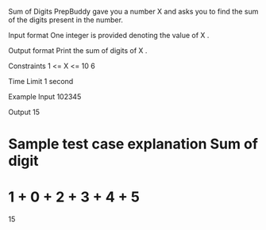 Sum of Digits
PrepBuddy gave you a number 
X
 and asks you to find the sum of the digits present in the number.

Input format
One integer is provided denoting the value of 
X
.

Output format
Print the sum of digits of 
X
.

Constraints
1
<=
X
<=
10
6

Time Limit
1
 second

Example
Input
102345

Output
15

Sample test case explanation
Sum of digit 
=
1
+
0
+
2
+
3
+
4
+
5
=
15
